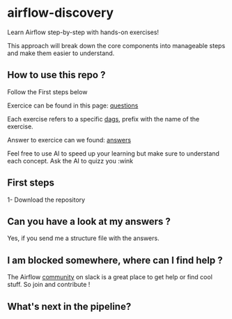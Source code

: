 # airflow-discovery
Learn Airflow step-by-step with hands-on exercises! 

This approach will break down the core components into manageable steps and make them easier to understand.

## How to use this repo ?

Follow the First steps below

Exercice can be found in this page: [questions](https://github.com/80auline/airflow-discovery/blob/infrastructure-set-up/dags/README.md)

Each exercise refers to a specific [dags](https://github.com/80auline/airflow-discovery/tree/infrastructure-set-up/dags), prefix with the name of the exercise.

Answer to exercice can we found: [answers](https://github.com/80auline/airflow-discovery/tree/main/answers)

Feel free to use AI to speed up your learning but make sure to understand each concept. Ask the AI to quizz you :wink

## First steps

1- Download the repository

## Can you have a look at my answers ?

Yes, if you send me a structure file with the answers.

## I am blocked somewhere, where can I find help ?

The Airflow [community](https://airflow.apache.org/community/) on slack is a great place to get help or find cool stuff. So join and contribute !

## What's next in the pipeline? 


